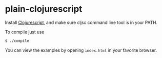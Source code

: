 # plain-clojurescript

Install [Clojurescript](https://github.com/clojure/clojurescript/wiki/Quick-Start#clojurescript-compiler), and make sure cljsc command line tool is in your PATH.

To compile just use

```bash
$ ./compile
```

You can view the examples by opening `index.html` in your favorite browser.
